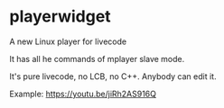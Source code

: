 # playerwidget
A new Linux player for livecode

It has all he commands of mplayer slave mode.

It's pure livecode, no LCB, no C++. Anybody can edit it.

Example:  https://youtu.be/jiRh2AS916Q
